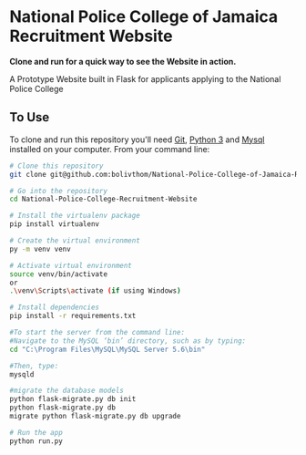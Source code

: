 # National Police College of Jamaica Recruitment Website

**Clone and run for a quick way to see the Website in action.**

A Prototype Website built in Flask for applicants applying to the National Police College

## To Use

To clone and run this repository you'll need [Git](https://git-scm.com), [Python 3](https://www.python.org/downloads/) and [Mysql](https://www.mysql.com/downloads/) installed on your computer. From your command line:

```bash
# Clone this repository
git clone git@github.com:bolivthom/National-Police-College-of-Jamaica-Recruitment-Website.git

# Go into the repository
cd National-Police-College-Recruitment-Website

# Install the virtualenv package
pip install virtualenv

# Create the virtual environment
py -m venv venv 

# Activate virtual environment
source venv/bin/activate
or
.\venv\Scripts\activate (if using Windows)

# Install dependencies
pip install -r requirements.txt

#To start the server from the command line:
#Navigate to the MySQL ‘bin’ directory, such as by typing:
cd "C:\Program Files\MySQL\MySQL Server 5.6\bin"

#Then, type:
mysqld

#migrate the database models
python flask-migrate.py db init 
python flask-migrate.py db 
migrate python flask-migrate.py db upgrade

# Run the app
python run.py
```

